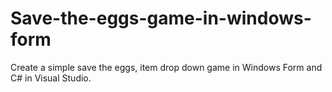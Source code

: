 # Save-the-eggs-game-in-windows-form
Create a simple save the eggs, item drop down game in Windows Form and C# in Visual Studio. 
